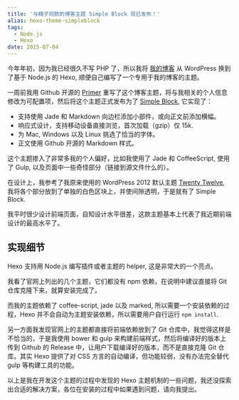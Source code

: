 ```yaml
---
title: '与精子同款的博客主题 Simple Block 现已发布！'
alias: hexo-theme-simpleblock
tags:
  - Node.js
  - Hexo
date: 2015-07-04
---
```


今年年初，因为我已经很久不写 PHP 了，所以我将 [我的博客](https://jysperm.me) 从 WordPress 换到了基于 Node.js 的 Hexo, 顺便自己编写了一个专用于我的博客的主题。

一周前我用 Github 开源的 [Primer](http://primercss.io/) 重写了这个博客主题，将与我相关的个人信息修改为可配置项，然后将这个主题正式发布为了 [Simple Block](https://github.com/jysperm/hexo-theme-simpleblock), 它实现了：

* 支持使用 Jade 和 Markdown 向边栏添加小部件，或向正文前添加横幅。
* 响应式设计，支持移动设备直接浏览，首次加载（gzip）仅 15k.
* 为 Mac, Windows 以及 Linux 挑选了恰当的字体。
* 正文使用 Github 开源的 Markdown 样式。

这个主题掺入了非常多我的个人偏好，比如我使用了 Jade 和 CoffeeScript, 使用了 Gulp, 以及页面中一些奇怪部分（链接到源文件什么的）。

在设计上，我参考了我原来使用的 WordPress 2012 默认主题 [Twenty Twelve](https://wordpress.org/themes/twentytwelve/), 我将各个部分放到了单独的白色区块上，并使间隙透明，于是就有了 Simple Block.

我平时很少设计前端页面，自知设计水平很差，这款主题基本上代表了我近期前端设计的最高水平了。

## 实现细节

Hexo 支持用 Node.js 编写插件或者主题的 helper, 这是非常大的一个亮点。

我看了官网上列出的几个主题，它们都没有 npm 依赖，在说明中建议直接将 Git 仓库克隆下来，就算安装完成了。

而我的主题依赖了 coffee-script, jade 以及 marked, 所以需要一个安装依赖的过程，Hexo 并不会自动为主题安装依赖，所以需要用户自行运行 `npm install`.

另一方面我发现官网上的主题都直接将前端依赖放到了 Git 仓库中，我觉得这样是不恰当的，于是我使用 bower 和 gulp 来构建前端样式，然后将编译好的版本上传到 Github 的 Release 中，让用户下载编译好的版本，而不是直接克隆 Git 仓库。其实 Hexo 提供了对 CSS 方言的自动编译，但功能较弱，没有办法完全替代 gulp 等构建工具的功能。

以上是我在开发这个主题的过程中发现的 Hexo 主题机制的一些问题，我还没探索出合适的解决方案，各位在安装的过程中如果遇到问题，请向我提出。
